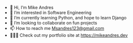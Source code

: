 - 👋 Hi, I’m Mike Andres
- 👀 I’m interested in Software Engineering
- 🌱 I’m currently learning Python, and hope to learn Django
- 🍻 I’m looking to collaborate on fun projects
- 📫 How to reach me Msandres123@gmail.com
- 👨🏻‍💻 Check out my portfolio site at https://mikeandres.dev

<!---
Hello,

Thanks for visiting my github, I appreciate you taking the time to view my code.  
--->

